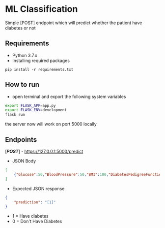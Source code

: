 # ML Classification 
Simple [POST] endpoint which will predict whether the patient have diabetes or not 

## Requirements
- Python 3.7.x
- Installing required packages
```
pip install -r requirements.txt
```
## How to run
- open terminal and export the following system variables

```bash
export FLASK_APP=app.py
export FLASK_ENV=development
flask run
```

the server now will work on  port 5000 locally

## Endpoints
[***POST***] - https://127.0.0.1:5000/predict
- JSON Body
```json
[
    {"Glucose":50,"BloodPressure":50,"BMI":100,"DiabetesPedigreeFunction":0.62,"Age":50}
]
````
- Expected JSON response 

```json
{
    "prediction": "[1]"
}
```
- 1 = Have diabetes
- 0 = Don't Have Diabetes





